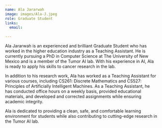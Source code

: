 ```yaml
---
name: Ala Jararwah
image: images/Ala-J.jpeg
role: Graduate Student
links:
  email: 
  
---
```


Ala Jararwah is an experienced and brilliant Graduate Student who has worked in the higher education industry as a Teaching Assistant. He is currently pursuing a PhD in Computer Science at The University of New Mexico and is a member of the Tumor AI lab. With his experience in AI, Ala is ready to apply his skills to cancer research in the lab.

In addition to his research work, Ala has worked as a Teaching Assistant for various courses, including CS261: Discrete Mathematics and CS527: Principles of Artificially Intelligent Machines. As a Teaching Assistant, he has conducted office hours on a weekly basis, provided educational materials, and developed and corrected assignments while ensuring academic integrity.

Ala is dedicated to providing a clean, safe, and comfortable learning environment for students while also contributing to cutting-edge research in the Tumor AI lab.
